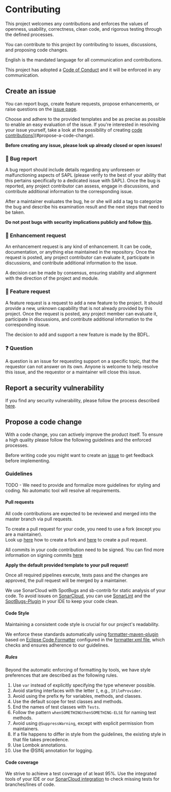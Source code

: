 # Contributing

This project welcomes any contributions and enforces the values of openness, usability, correctness, clean code, and rigorous testing through the defined processes.

You can contribute to this project by contributing to issues, discussions, and proposing code changes.

English is the mandated language for all communication and contributions.

This project has adopted a [Code of Conduct](CODE_OF_CONDUCT.md) and it will be enforced in any communication.

## Create an issue

You can report bugs, create feature requests, propose enhancements, or raise questions on the [issue page][issue-link].

Choose and adhere to the provided templates and be as precise as possible to enable an easy evaluation of the issue.
If you're interested in resolving your issue yourself, take a look at the possibility of creating [code contributions](#propose-a-code-change)](#propose-a-code-change).

**Before creating any issue, please look up already closed or open issues!**

### 🐞 Bug report

A bug report should include details regarding any unforeseen or malfunctioning aspects of SAPL (please verify to the best of your ability that this pertains specifically to a dedicated issue with SAPL). Once the bug is reported, any project contributor can assess, engage in discussions, and contribute additional information to the corresponding issue.

After a maintainer evaluates the bug, he or she will add a tag to categorize the bug and describe his examination result and the next steps that need to be taken.

**Do not post bugs with security implications publicly and follow [this](#report-a-security-vulnerability).**

### 🔧 Enhancement request

An enhancement request is any kind of enhancement. It can be code, documentation, or anything else maintained in the repository. Once the request is posted, any project contributor can evaluate it, participate in discussions, and contribute additional information to the issue.

A decision can be made by consensus, ensuring stability and alignment with the direction of the project and module.

### 🚀 Feature request

A feature request is a request to add a new feature to the project. It should provide a new, unknown capability that is not already provided by this project. Once the request is posted, any project member can evaluate it, participate in discussions, and contribute additional information to the corresponding issue.

The decision to add and support a new feature is made by the BDFL.

### ❓ Question

A question is an issue for requesting support on a specific topic, that the requestor can not answer on its own.
Anyone is welcome to help resolve this issue, and the requestor or a maintainer will close this issue.

## Report a security vulnerability

If you find any security vulnerability, please follow the process described [here](SECURITY.md).

## Propose a code change

With a code change, you can actively improve the product itself. To ensure a high quality please follow the following guidelines and the enforced processes.

Before writing code you might want to create an [issue](#create-an-issue) to get feedback before implementing.

### Guidelines

TODO - We need to provide and formalize more guidelines for styling and coding. No automatic tool will resolve all requirements.

#### Pull requests

All code contributions are expected to be reviewed and merged into the master branch via pull requests.

To create a pull request for your code, you need to use a fork (except you are a maintainer). \
Look up [here][github-fork-guide] how to create a fork and [here][github-fork-pr-guide] to create a pull request.

All commits in your code contribution need to be signed. You can find more information 
on signing commits [here][github-signing-commits]

**Apply the default provided template to your pull request!**

Once all required pipelines execute, tests pass and the changes are approved, the pull request will be merged by a maintainer.

We use SonarCloud with SpotBugs and sb-contrib for static analysis of your code. To 
avoid issues on [SonarCloud][sonarcloud], you can use [SonarLint][sonarlint] and the 
[SpotBugs-Plugin][spotbugs] in your IDE to keep your code clean.

#### Code Style

Maintaining a consistent code style is crucial for our project's readability.

We enforce these standards automatically using [formatter-maven-plugin][eclipse-formatter-plugin] based on [Eclipse Code Formatter][eclipse-formatter-definition] configured in the [formatter.xml file](formatter.xml), which checks and ensures adherence to our guidelines.

##### Rules

Beyond the automatic enforcing of formatting by tools, we have style preferences that are described as the following rules.

1. Use `var` instead of explicitly specifying the type whenever possible.
2. Avoid starting interfaces with the letter `I`, e.g., `IFileProvider`.
3. Avoid using the prefix `My` for variables, methods, and classes.
4. Use the default scope for test classes and methods.
5. End the names of test classes with `Tests`.
6. Follow the pattern `whenSOMETHINGthenSOMETHING-ELSE` for naming test methods.
7. Avoid using `@SuppressWarning`, except with explicit permission from maintainers.
8. If a file happens to differ in style from the guidelines, the existing style in that file takes precedence.
9. Use Lombok annotations.
10. Use the @Slf4j annotation for logging.

#### Code coverage

We strive to achieve a test coverage of at least 95%. Use the integrated tools of your 
IDE or our [SonarCloud integration][sonarcloud] to check missing tests for 
branches/lines of code.

<!-- MARKDOWN LINKS & IMAGES -->
<!-- https://www.markdownguide.org/basic-syntax/#reference-style-links -->
[issue-link]: https://github.com/heutelbeck/sapl-policy-engine/issues

[eclipse-formatter-plugin]: https://code.revelc.net/formatter-maven-plugin/
[eclipse-formatter-definition]: https://help.eclipse.org/latest/index.jsp?topic=%2Forg.eclipse.jdt.doc.user%2Freference%2Fpreferences%2Fjava%2Fcodestyle%2Fref-preferences-formatter.htm
[github-fork-pr-guide]: https://docs.github.com/en/pull-requests/collaborating-with-pull-requests/proposing-changes-to-your-work-with-pull-requests/creating-a-pull-request-from-a-fork
[github-fork-guide]: https://docs.github.com/en/pull-requests/collaborating-with-pull-requests/working-with-forks/fork-a-repo
[github-signing-commits]: https://docs.github.com/en/authentication/managing-commit-signature-verification/signing-commits
[sonarcloud]: https://sonarcloud.io/project/overview?id=heutelbeck_sapl-policy-engine
[sonarlint]: https://www.sonarsource.com/products/sonarlint/
[spotbugs]: https://github.com/spotbugs/spotbugs
